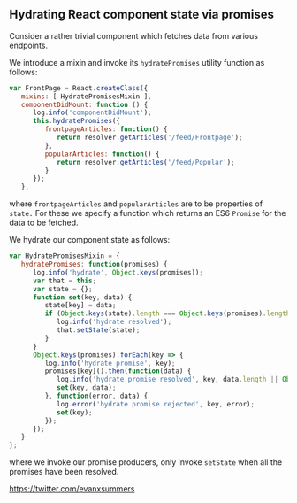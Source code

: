 
## Hydrating React component state via promises 

Consider a rather trivial component which fetches data from various endpoints.

We introduce a mixin and invoke its `hydratePromises` utility function as follows:

```javascript
var FrontPage = React.createClass({
   mixins: [ HydratePromisesMixin ],
   componentDidMount: function () {
      log.info('componentDidMount');
      this.hydratePromises({
         frontpageArticles: function() {
            return resolver.getArticles('/feed/Frontpage');
         },
         popularArticles: function() {
            return resolver.getArticles('/feed/Popular');
         }
      });
   },
```
where `frontpageArticles` and `popularArticles` are to be properties of `state.` For these we specify a function which returns an ES6 `Promise` for the data to be fetched.

We hydrate our component state as follows:
```javascript
var HydratePromisesMixin = {
   hydratePromises: function(promises) {
      log.info('hydrate', Object.keys(promises));
      var that = this;
      var state = {};
      function set(key, data) {
         state[key] = data;
         if (Object.keys(state).length === Object.keys(promises).length) {
            log.info('hydrate resolved');
            that.setState(state);
         }
      }
      Object.keys(promises).forEach(key => {
         log.info('hydrate promise', key);
         promises[key]().then(function(data) {
            log.info('hydrate promise resolved', key, data.length || Object.keys(data));
            set(key, data);
         }, function(error, data) {
            log.error('hydrate promise rejected', key, error);
            set(key);
         });
      });
   }
};
```
where we invoke our promise producers, only invoke `setState` when all the promises have been resolved.

https://twitter.com/evanxsummers

